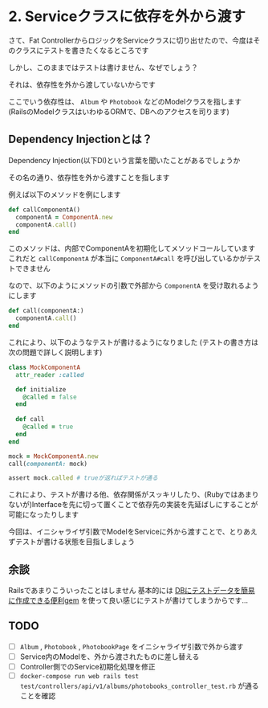 # 2. Serviceクラスに依存を外から渡す
さて、Fat ControllerからロジックをServiceクラスに切り出せたので、今度はそのクラスにテストを書きたくなるところです

しかし、このままではテストは書けません、なぜでしょう？

それは、依存性を外から渡していないからです

ここでいう依存性は、 `Album` や `Photobook` などのModelクラスを指します
(RailsのModelクラスはいわゆるORMで、DBへのアクセスを司ります)

## Dependency Injectionとは？
Dependency Injection(以下DI)という言葉を聞いたことがあるでしょうか

その名の通り、依存性を外から渡すことを指します

例えば以下のメソッドを例にします

```rb
def callComponentA()
  componentA = ComponentA.new
  componentA.call()
end
```

このメソッドは、内部でComponentAを初期化してメソッドコールしています
これだと `callComponentA` が本当に `ComponentA#call` を呼び出しているかがテストできません

なので、以下のようにメソッドの引数で外部から `ComponentA` を受け取れるようにします

```rb
def call(componentA:)
  componentA.call()
end
```

これにより、以下のようなテストが書けるようになりました
(テストの書き方は次の問題で詳しく説明します)


```rb
class MockComponentA
  attr_reader :called

  def initialize
    @called = false
  end
  
  def call
    @called = true
  end
end

mock = MockComponentA.new
call(componentA: mock)

assert mock.called # trueが返ればテストが通る
```

これにより、テストが書ける他、依存関係がスッキリしたり、(Rubyではあまりないが)Interfaceを先に切って置くことで依存先の実装を先延ばしにすることが可能になったりします

今回は、イニシャライザ引数でModelをServiceに外から渡すことで、とりあえずテストが書ける状態を目指しましょう

## 余談
Railsであまりこういったことはしません
基本的には [DBにテストデータを簡易に作成できる便利gem](https://github.com/thoughtbot/factory_bot) を使って良い感じにテストが書けてしまうからです...

## TODO
- [ ] `Album` , `Photobook` , `PhotobookPage` をイニシャライザ引数で外から渡す
- [ ] Service内のModelを、外から渡されたものに差し替える
- [ ] Controller側でのService初期化処理を修正
- [ ] `docker-compose run web rails test test/controllers/api/v1/albums/photobooks_controller_test.rb` が通ることを確認
